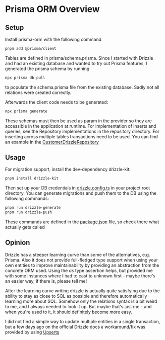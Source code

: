 # Prisma ORM Overview

## Setup

Install prisma-orm with the following command:

```bash
pnpm add @prisma/client
```

Tables are defined in prisma/schema.prisma.
Since I started with Drizzle and had an existing database and wanted to try out Prisma features, I generated the prisma schema by running

```bash
npx prisma db pull
```

to populate the schema.prisma file from the existing database. Sadly not all relations were created correctly.

Afterwards the client code needs to be generated:
```bash
npx prisma generate
```
These schemas must then be used as param in the provider so they are accessible in the application at runtime.
For implementation of inserts and queries, see the Repository implementations in the repository directory.
For inserting across multiple tables transactions need to be used. You can find an example in
the [CustomerDrizzleRepository](./repository/customer/customer.drizzle.repository.ts)

## Usage

For migration support, install the dev-dependency drizzle-kit:

```bash
pnpm install drizzle-kit
```

Then set up your DB credentials in [drizzle.config.ts](../../drizzle.config.ts) in your project root directory.
You can generate migrations and push them to the DB using the following commands:

```bash
pnpm run drizzle-generate
pnpm run drizzle-push
```

These commands are defined in the [package.json](../../package.json) file, so check there what actually gets called

## Opinion

Drizzle has a steeper learning curve than some of the alternatives, e.g. Prisma.
Also it does not provide full-fledged type support when using your own entities to improve maintainability by providing
an abstraction from the concrete ORM used. Using the _as_ type assertion helps, but provided me with some instances
where I had to cast to unknown first - maybe there's an easier way, if there is, please tell me!

After the learning curve writing drizzle is actually quite satisfying due to the ability to stay as close to SQL as
possible and therefore automatically learning more about SQL. Somehow only the relations syntax is a bit weird to me, and I always needed to look it up. But maybe that's just me - and when you're used to it, it should definitely become more easy.

I did not find a simple way to update multiple entities in a single transaction, but a few days ago on the official Drizzle docs a workaround/fix was provided by using [Upserts](https://orm.drizzle.team/learn/guides/upsert)

